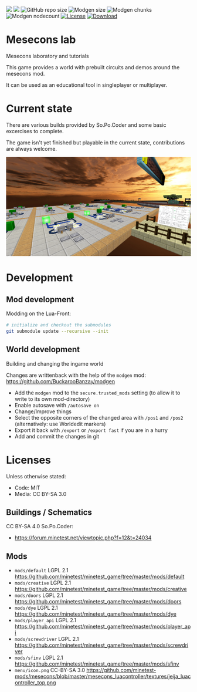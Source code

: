 
![](https://github.com/BuckarooBanzay/mesecons_lab/workflows/luacheck/badge.svg)
![](https://github.com/BuckarooBanzay/mesecons_lab/workflows/test/badge.svg)
![GitHub repo size](https://img.shields.io/github/repo-size/buckaroobanzay/mesecons_lab)
![Modgen size](https://byob.yarr.is/BuckarooBanzay/mesecons_lab/size)
![Modgen chunks](https://byob.yarr.is/BuckarooBanzay/mesecons_lab/chunks)
![Modgen nodecount](https://byob.yarr.is/BuckarooBanzay/mesecons_lab/node_count)
[![License](https://img.shields.io/badge/License-MIT%20and%20CC%20BY--SA%203.0-green.svg)](license.txt)
[![Download](https://img.shields.io/badge/Download-ContentDB-blue.svg)](https://content.minetest.net/packages/BuckarooBanzay/mesecons_lab)


# Mesecons lab

Mesecons laboratory and tutorials

This game provides a world with prebuilt circuits and demos around the mesecons mod.

It can be used as an educational tool in singleplayer or multiplayer.

# Current state

There are various builds provided by So.Po.Coder and some basic excercises to complete.

The game isn't yet finished but playable in the current state, contributions are always welcome.

![Screenshot](./menu/background.png)

# Development

## Mod development

Modding on the Lua-Front:

```bash
# initialize and checkout the submodules
git submodule update --recursive --init
```

## World development

Building and changing the ingame world

Changes are writtenback with the help of the `modgen` mod:
https://github.com/BuckarooBanzay/modgen


* Add the `modgen` mod to the `secure.trusted_mods` setting (to allow it to write to its own mod-directory)
* Enable autosave with `/autosave on`
* Change/Improve things
* Select the opposite corners of the changed area with `/pos1` and `/pos2` (alternatively: use Worldedit markers)
* Export it back with `/export` or `/export fast` if you are in a hurry
* Add and commit the changes in git

# Licenses

Unless otherwise stated:
* Code: MIT
* Media: CC BY-SA 3.0

## Buildings / Schematics

CC BY-SA 4.0 So.Po.Coder:
* https://forum.minetest.net/viewtopic.php?f=12&t=24034


## Mods

* `mods/default` LGPL 2.1 https://github.com/minetest/minetest_game/tree/master/mods/default
* `mods/creative` LGPL 2.1 https://github.com/minetest/minetest_game/tree/master/mods/creative
* `mods/doors` LGPL 2.1 https://github.com/minetest/minetest_game/tree/master/mods/doors
* `mods/dye` LGPL 2.1 https://github.com/minetest/minetest_game/tree/master/mods/dye
* `mods/player_api` LGPL 2.1 https://github.com/minetest/minetest_game/tree/master/mods/player_api
* `mods/screwdriver` LGPL 2.1 https://github.com/minetest/minetest_game/tree/master/mods/screwdriver
* `mods/sfinv` LGPL 2.1 https://github.com/minetest/minetest_game/tree/master/mods/sfinv
* `menu/icon.png` CC-BY-SA 3.0 https://github.com/minetest-mods/mesecons/blob/master/mesecons_luacontroller/textures/jeija_luacontroller_top.png
